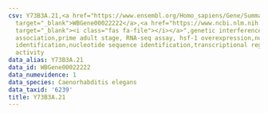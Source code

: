 ```yaml
---
csv: Y73B3A.21,<a href="https://www.ensembl.org/Homo_sapiens/Gene/Summary?db=core;g=WBGene00022222"
  target="_blank">WBGene00022222</a>,<a href="https://www.ncbi.nlm.nih.gov/pubmed/30894454"
  target="_blank"><i class="fas fa-file"></i></a>",genetic interference,functional
  association,prime adult stage, RNA-seq assay, hsf-1 overexpression,nucleotide sequence
  identification,nucleotide sequence identification,transcriptional regulation,down-regulates
  activity
data_alias: Y73B3A.21
data_id: WBGene00022222
data_numevidence: 1
data_species: Caenorhabditis elegans
data_taxid: '6239'
title: Y73B3A.21
---
```


